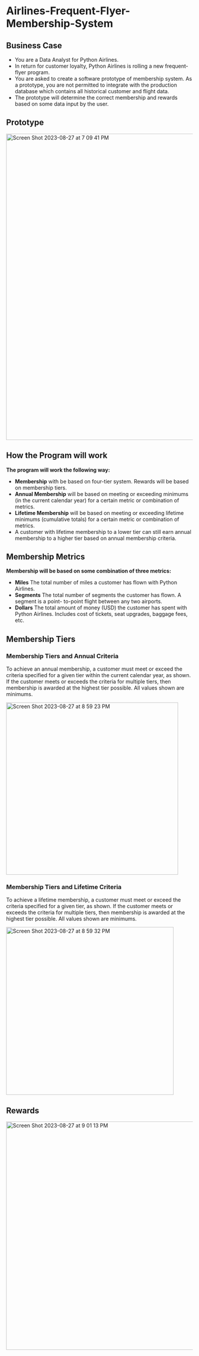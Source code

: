 # Airlines-Frequent-Flyer-Membership-System

## Business Case
- You are a Data Analyst for Python Airlines.
- In return for customer loyalty, Python Airlines is rolling a new frequent-flyer program.
- You are asked to create a software prototype of membership system. As a prototype, you are not permitted to integrate with the production database which contains all historical customer and flight data.
- The prototype will determine the correct membership and rewards based on some data input by the user.

## Prototype

<img width="825" alt="Screen Shot 2023-08-27 at 7 09 41 PM" src="https://github.com/yashasvithanai/Airlines-Frequent-Flyer-Membership-System/assets/119455759/47ba05ad-f10b-4bc1-84de-d2dc3c388d49">

## How the Program will work
**The program will work the following way:**
- **Membership** with be based on four-tier system. Rewards will be based on membership tiers.
- **Annual Membership** will be based on meeting or exceeding minimums (in the current calendar year) for a certain metric or combination of metrics.
- **Lifetime Membership** will be based on meeting or exceeding lifetime minimums (cumulative totals) for a certain metric or combination of metrics.
- A customer with lifetime membership to a lower tier can still earn annual membership to a higher tier based on annual membership criteria.

## Membership Metrics
**Membership will be based on some combination of three metrics:**
- **Miles** The total number of miles a customer has flown with Python Airlines.
- **Segments** The total number of segments the customer has flown. A segment is a point- to-point flight between any two airports.
- **Dollars** The total amount of money (USD) the customer has spent with Python Airlines. Includes cost of tickets, seat upgrades, baggage fees, etc.

## Membership Tiers

### Membership Tiers and Annual Criteria
To achieve an annual membership, a customer must meet or exceed the criteria specified for a given tier within the current calendar year, as shown. If the customer meets or exceeds the criteria for multiple tiers, then membership is awarded at the highest tier possible. All values shown are minimums.

<img width="464" alt="Screen Shot 2023-08-27 at 8 59 23 PM" src="https://github.com/yashasvithanai/Airlines-Frequent-Flyer-Membership-System/assets/119455759/13a3a951-825b-41e5-b29c-559612787e75">

### Membership Tiers and Lifetime Criteria
To achieve a lifetime membership, a customer must meet or exceed the criteria specified for a given tier, as shown. If the customer meets or exceeds the criteria for multiple tiers, then membership is awarded at the highest tier possible. All values shown are minimums.

<img width="452" alt="Screen Shot 2023-08-27 at 8 59 32 PM" src="https://github.com/yashasvithanai/Airlines-Frequent-Flyer-Membership-System/assets/119455759/61bfd9c2-a003-43d9-8189-deda7492b798">

## Rewards

<img width="615" alt="Screen Shot 2023-08-27 at 9 01 13 PM" src="https://github.com/yashasvithanai/Airlines-Frequent-Flyer-Membership-System/assets/119455759/70180014-a0ab-469d-8bdd-bb6df84b596f">
